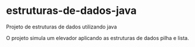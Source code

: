 # estruturas-de-dados-java
Projeto de estruturas de dados utilizando java

O projeto simula um elevador aplicando as estruturas de dados pilha e lista.
